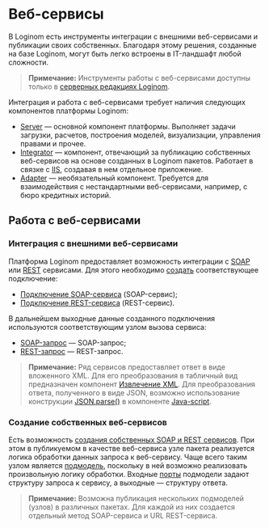 # Веб-сервисы

В Loginom есть инструменты интеграции с внешними веб-сервисами и публикации своих собственных. Благодаря этому решения, созданные на базе Loginom, могут быть легко встроены в IT-ландшафт любой сложности.

> **Примечание:** Инструменты работы с веб-сервисами доступны только в [серверных редакциях Loginom](https://loginom.com/platform/pricing#compare).

Интеграция и работа с веб-сервисами требует наличия следующих компонентов платформы Loginom:

* [Server](https://loginom.com/platform/pricing#component-server) — основной компонент платформы. Выполняет задачи загрузки, расчетов, построения моделей, визуализации, управления правами и прочее.
* [Integrator](https://loginom.com/platform/pricing#component-integrator) — компонент, отвечающий за публикацию собственных веб-сервисов на основе созданных в Loginom пакетов. Работает в связке с [IIS](https://ru.wikipedia.org/wiki/Internet_Information_Services), создавая в нем отдельное приложение.
* [Adapter](https://loginom.com/platform/pricing#component-adapter) — необязательный компонент. Требуется для взаимодействия с нестандартными веб-сервисами, например, с бюро кредитных историй.

## Работа с веб-сервисами

### Интеграция с внешними веб-сервисами

Платформа Loginom предоставляет возможность интеграции с [SOAP](https://ru.wikipedia.org/wiki/SOAP) или [REST](https://ru.wikipedia.org/wiki/REST) сервисами.
Для этого необходимо [создать](../connections/README.md#nastroyka-podklyucheniya) соответствующее подключение:

- [Подключение SOAP-сервиса](../connections/list/soap-service.md) (SOAP-сервис);
- [Подключение REST-сервиса](../connections/list/rest-service.md) (REST-сервис).

В дальнейшем выходные данные созданного подключения используются соответствующим узлом вызова сервиса:

- [SOAP-запрос](../../processors/integration/soap-request.md) — SOAP-запрос;
- [REST-запрос](../../processors/integration/rest-request.md) — REST-запрос.

> **Примечание:** Ряд сервисов предоставляет ответ в виде вложенного XML. Для его преобразования в табличный вид предназначен компонент [Извлечение XML](../../processors/integration/extracting-xml.md). Для преобразования ответа, полученного в виде JSON, возможно использование конструкции [JSON.parse()](https://developer.mozilla.org/ru/docs/Web/JavaScript/Reference/Global_Objects/JSON/parse) в компоненте [Java-script](../../processors/transformation/java-script).

### Создание собственных веб-сервисов

Есть возможность [создания собственных SOAP и REST сервисов](../../integration/web-services/publishing-web-service.md). При этом в публикуемом в качестве веб-сервиса узле пакета реализуется логика обработки данных запроса к веб-сервису. Чаще всего таким узлом является [подмодель](../../processors/control/submodel.md), поскольку в ней возможно реализовать произвольную логику обработки. Входные [порты](../../scenario/ports/README.md) подмодели задают структуру запроса к сервису, а выходные — структуру ответа.

> **Примечание:** Возможна публикация нескольких подмоделей (узлов) в различных пакетах. Для каждой из них создается отдельный метод SOAP-сервиса и URL REST-сервиса.
